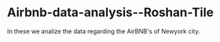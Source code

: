 # Airbnb-data-analysis--Roshan-Tile
In these we analize the data regarding the AirBNB's of Newyork city.
